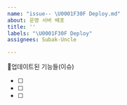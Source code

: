```yaml
---
name: "issue-- \U0001F30F Deploy.md"
about: 운영 서버 배포
title: ''
labels: "\U0001F30F Deploy"
assignees: Subak-Uncle

---
```


🍔업데이트된 기능들(이슈)
- [ ] <!-- todo -->
- [ ] <!-- todo -->
- [ ] <!--todo -->
